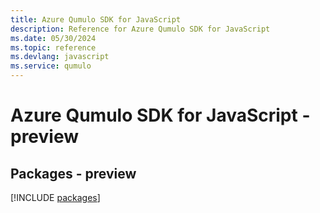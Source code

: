 ```yaml
---
title: Azure Qumulo SDK for JavaScript
description: Reference for Azure Qumulo SDK for JavaScript
ms.date: 05/30/2024
ms.topic: reference
ms.devlang: javascript
ms.service: qumulo
---
```

# Azure Qumulo SDK for JavaScript - preview
## Packages - preview
[!INCLUDE [packages](qumulo-index.md)]